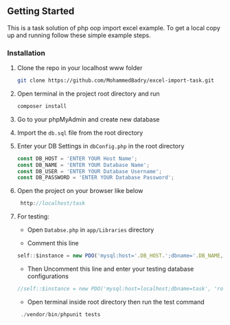 
<!-- GETTING STARTED -->
## Getting Started

This is a task solution of php oop import excel example.
To get a local copy up and running follow these simple example steps.


### Installation

1. Clone the repo in your localhost www folder
   ```sh
   git clone https://github.com/MohammedBadry/excel-import-task.git
   ```
2. Open terminal in the project root directory and run
   ```js
   composer install
   ```
3. Go to your phpMyAdmin and create new database

4. Import the `db.sql` file from the root directory

5. Enter your DB Settings in `dbConfig.php` in the root directory
   ```js
   const DB_HOST = 'ENTER YOUR Host Name';
   const DB_NAME = 'ENTER YOUR Database Name';
   const DB_USER = 'ENTER YOUR Database Username';
   const DB_PASSWORD = 'ENTER YOUR Database Password';
   ```
6. Open the project on your browser like below
   ```js
    http://localhost/task
   ```
7. For testing:
   - Open `Databse.php` in `app/Libraries` directory

   - Comment this line  
   ```js
   self::$instance = new PDO('mysql:host='.DB_HOST.';dbname='.DB_NAME, DB_USERNAME, DB_PASSWORD, $pdo_options);    
   ```
   - Then Uncomment this line and enter your testing database configurations
   ```js
   //self::$instance = new PDO('mysql:host=localhost;dbname=task', 'root', '', $pdo_options);
   ```   
   - Open terminal inside root directory then run the test command
   ```js
    ./vendor/bin/phpunit tests
   ```
